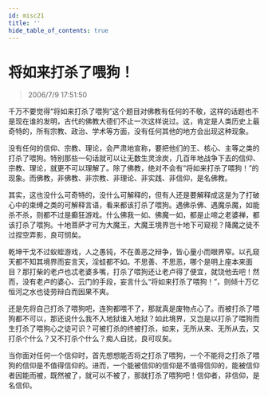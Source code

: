 ```yaml
---
id: misc21
title: ''
hide_table_of_contents: true
---
```


# 将如来打杀了喂狗！

> 2006/7/9 17:51:50

千万不要觉得“将如来打杀了喂狗”这个题目对佛教有任何的不敬，这样的话题也不是现在谁的发明，古代的佛教大德们不止一次这样说过。这，肯定是人类历史上最奇特的，所有宗教、政治、学术等方面，没有任何其他的地方会出现这种现象。
 
没有任何的信仰、宗教、理论，会严肃地宣称，要把他们的王、核心、主等之类的打杀了喂狗。特别那些一句话就可以让无数生灵涂炭，几百年地战争下去的信仰、宗教、理论，就更不可以理解了。除了佛教，绝对不会有“将如来打杀了喂狗！”的现象。而佛教，非佛教、非宗教、非理论、非实践、非信仰，是名佛教。

其实，这也没什么可奇特的，没什么可解释的，但有人还是要解释成这是为了打破心中的束缚之类的可解释言语，看来都该打杀了喂狗。遇佛杀佛、遇魔杀魔，如能杀不杀，则都不过是癫狂游戏。什么佛我一如、佛魔一如，都是止啼之老婆禅，都该打杀了喂狗。十地菩萨才可为大魔王，大魔王境界岂十地下可窥视？降魔之徒不过捏空弄影，良可悯矣。

乾坤干戈不过蚁蛭游戏，人之愚钝，不在善恶之辩争，皆心量小而眼界窄。以孔窥天都不知其境界而妄言天，淫蛙都不如。不思善、不思恶，哪个是明上座本来面目？那打柴的老卢也忒老婆多嘴，打杀了喂狗还让老卢得了便宜，就饶他去吧！然而，没有老卢的婆心、云门的手段，妄言什么“将如来打杀了喂狗！”，则倾十万亿恒河之水也徒劳辩白而因果不爽。

还是先将自己打杀了喂狗吧，连狗都喂不了，那就真是废物点心了。而被打杀了喂狗都不可以，那还说什么我不入地狱谁入地狱？如此境界，又岂是以打杀了喂狗而生打杀了喂狗心之徒可识？可被打杀的终被打杀，如来，无所从来、无所从去，又打杀个什么？又不打杀个什么？痴人自扰，良可叹矣。

当你面对任何一个信仰时，首先想想能否将之打杀了喂狗，一个不能将之打杀了喂狗的信仰是不值得信仰的。进而，一个能被信仰的信仰是不值得信仰的，能被信仰者因能而被，既然被了，就可以不被了，那就打杀了喂狗吧！信仰者，非信仰，是名信仰。